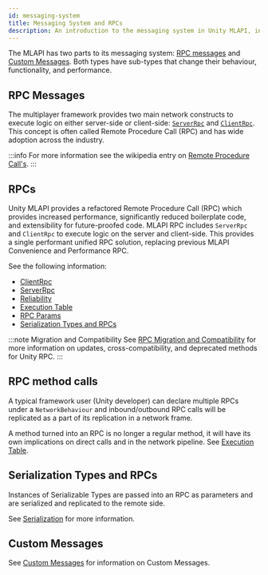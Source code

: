 ```yaml
---
id: messaging-system
title: Messaging System and RPCs
description: An introduction to the messaging system in Unity MLAPI, including RPC's and Custom Messages.
---
```



The MLAPI has two parts to its messaging system: [RPC messages](/about-rpc.md) and [Custom Messages](/custom-messages.md). Both types have sub-types that change their behaviour, functionality, and performance.

## RPC Messages

The multiplayer framework provides two main network constructs to execute logic on either server-side or client-side: [`ServerRpc`](message-system/serverrpc.md) and [`ClientRpc`](message-system/clientrpc.md). This concept is often called Remote Procedure Call (RPC) and has wide adoption across the industry.

:::info
For more information see the wikipedia entry on [Remote Procedure Call's](https://en.wikipedia.org/wiki/Remote_procedure_call). 
:::

## RPCs

Unity MLAPI provides a refactored Remote Procedure Call (RPC) which provides increased performance, significantly reduced boilerplate code, and extensibility for future-proofed code. MLAPI RPC includes `ServerRpc` and `ClientRpc` to execute logic on the server and client-side. This provides a single performant unified RPC solution, replacing previous MLAPI Convenience and Performance RPC.

See the following information:

* [ClientRpc](message-system/clientrpc.md)
* [ServerRpc](message-system/serverrpc.md)
* [Reliability](message-system/reliabilty.md)
* [Execution Table](message-system/execution-table.md)
* [RPC Params](message-system/rpc-params.md)
* [Serialization Types and RPCs](message-system/serialization.md)

:::note Migration and Compatibility
See [RPC Migration and Compatibility](message-system/rpc-compatibility.md) for more information on updates, cross-compatibility, and deprecated methods for Unity RPC.
:::

## RPC method calls

A typical framework user (Unity developer) can declare multiple RPCs under a `NetworkBehaviour` and inbound/outbound RPC calls will be replicated as a part of its replication in a network frame.

A method turned into an RPC is no longer a regular method, it will have its own implications on direct calls and in the network pipeline. See [Execution Table](message-system/execution-table.md).

## Serialization Types and RPCs

Instances of Serializable Types are passed into an RPC as parameters and are serialized and replicated to the remote side.

See [Serialization](serialization/serialization-intro.md) for more information.

## Custom Messages

See [Custom Messages](custom-messages.md) for information on Custom Messages.
